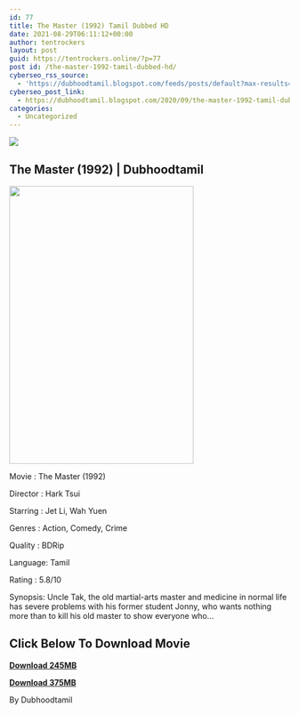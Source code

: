 ```yaml
---
id: 77
title: The Master (1992) Tamil Dubbed HD
date: 2021-08-29T06:11:12+00:00
author: tentrockers
layout: post
guid: https://tentrockers.online/?p=77
post id: /the-master-1992-tamil-dubbed-hd/
cyberseo_rss_source:
  - 'https://dubhoodtamil.blogspot.com/feeds/posts/default?max-results=150&start-index=151'
cyberseo_post_link:
  - https://dubhoodtamil.blogspot.com/2020/09/the-master-1992-tamil-dubbed-hd.html
categories:
  - Uncategorized
---
```

<div class="media_block">
  <img src="https://1.bp.blogspot.com/-Az3f__lnWKg/X1xjMt4jnhI/AAAAAAAACYs/F0Zp5tR2WmUUY9JGDqe1gPTRzOeml8fTgCNcBGAsYHQ/s72-w331-h500-c/8686f181-199b-434d-9d0d-863fcbef1e32.jpg" class="media_thumbnail" />
</div>

## The Master (1992) | Dubhoodtamil

<div class="separator">
  <a href="https://1.bp.blogspot.com/-Az3f__lnWKg/X1xjMt4jnhI/AAAAAAAACYs/F0Zp5tR2WmUUY9JGDqe1gPTRzOeml8fTgCNcBGAsYHQ/s1500/8686f181-199b-434d-9d0d-863fcbef1e32.jpg" imageanchor="1"><img loading="lazy" border="0" data-original-height="1500" data-original-width="1000" height="500" src="https://1.bp.blogspot.com/-Az3f__lnWKg/X1xjMt4jnhI/AAAAAAAACYs/F0Zp5tR2WmUUY9JGDqe1gPTRzOeml8fTgCNcBGAsYHQ/w331-h500/8686f181-199b-434d-9d0d-863fcbef1e32.jpg" width="331" /></a>
</div>

Movie	<span></span>:	<span></span>The Master (1992)

Director	<span></span>:	<span></span>Hark Tsui

Starring	<span></span>:	<span></span>Jet Li, Wah Yuen

Genres	<span></span>:	<span></span>Action, Comedy, Crime

Quality	<span></span>:	<span></span>BDRip

Language:	<span></span>Tamil&nbsp;

Rating	<span></span>:	<span></span>5.8/10&nbsp;

Synopsis: Uncle Tak, the old martial-arts master and medicine in normal life has severe problems with his former student Jonny, who wants nothing more than to kill his old master to show everyone who&#8230;

## **<span>Click Below To Download Movie</span>**

**<span><a href="https://oncehelp.com/master-1" target="_blank" rel="noopener">Download 245MB</a></span>**

**<span><a href="https://oncehelp.com/master-2" target="_blank" rel="noopener">Download 375MB</a></span>**

By Dubhoodtamil